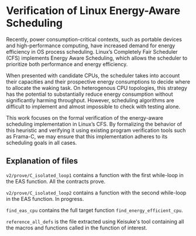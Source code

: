 # Verification of Linux Energy-Aware Scheduling

Recently, power consumption-critical contexts, 
such as portable devices and high-performance computing, 
have increased demand for energy efficiency in OS process scheduling. Linux’s Completely Fair Scheduler (CFS) implements Energy Aware Scheduling,
which allows the scheduler to prioritize both performance and energy efficiency. 

When presented with candidate CPUs, 
the scheduler takes into account their capacities and their prospective energy consumptions 
to decide where to allocate the waking task. On heterogenous CPU topologies, 
this strategy has the potential to substantially reduce energy consumption 
without significantly harming throughput. However, scheduling algorithms are difficult to implement 
and almost impossible to check with testing alone. 

This work focuses on the formal verification 
of the energy-aware scheduling implementation in Linux’s CFS. By formalizing the behavior of this heuristic 
and verifying it using existing program verification tools such as Frama-C, 
we may ensure that this implementation adheres to its scheduling goals in all cases.

## Explanation of files

`v2/prove/C_isolated_loop1` contains a function with the first while-loop in the EAS function. All the contracts prove. 

`v2/prove/C_isolated_loop2` contains a function with the second while-loop in the EAS function. In progress. 

`find_eas_cpu` contains the full target function `find_energy_efficient_cpu`. 

`reference_all_defs` is the file extracted using Keisuke's tool containing all the macros and functions called in the function of interest. 


